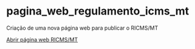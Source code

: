 # pagina_web_regulamento_icms_mt
 Criação de uma nova página web para publicar o RICMS/MT

 <a href='https://marceloallan.github.io/pagina_web_regulamento_icms_mt/pagina-web/'>Abrir página web RICMS/MT</a>
